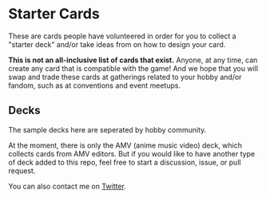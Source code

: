 # Starter Cards
These are cards people have volunteered in order for you to collect a "starter deck" and/or take ideas from on how to design your card.

**This is not an all-inclusive list of cards that exist.** Anyone, at any time, can create any card that is compatible with the game! And we hope that you will swap and trade these cards at gatherings related to your hobby and/or fandom, such as at conventions and event meetups.

## Decks
The sample decks here are seperated by hobby community.

At the moment, there is only the AMV (anime music video) deck, which collects cards from AMV editors. But if you would like to have another type of deck added to this repo, feel free to start a discussion, issue, or pull request.

You can also contact me on [Twitter](https://twitter.com/jy_den).
